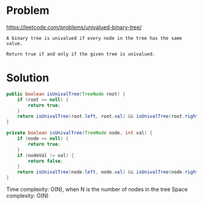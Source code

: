 # Problem
https://leetcode.com/problems/univalued-binary-tree/

```
A binary tree is univalued if every node in the tree has the same value.

Return true if and only if the given tree is univalued.
```

# Solution
```java
public boolean isUnivalTree(TreeNode root) {
    if (root == null) {
        return true;
    }
    return isUnivalTree(root.left, root.val) && isUnivalTree(root.right, root.val);
}

private boolean isUnivalTree(TreeNode node, int val) {
    if (node == null) {
        return true;
    }
    if (nodeVal != val) {
        return false;
    }
    return isUnivalTree(node.left, node.val) && isUnivalTree(node.right, node.val);
}
```

Time complexity: O(N), when N is the number of nodes in the tree
Space complexity: O(N)
